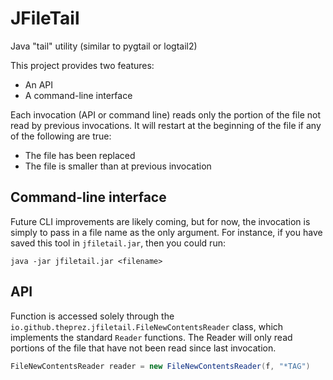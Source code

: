 # JFileTail
Java "tail" utility (similar to pygtail or logtail2)

This project provides two features:
- An API 
- A command-line interface

Each invocation (API or command line) reads only the portion of the file not read by
previous invocations. It will restart at the beginning of the file if any of the following
are true:
- The file has been replaced
- The file is smaller than at previous invocation


## Command-line interface

Future CLI improvements are likely coming, but for now, the invocation is simply to pass in a file name
as the only argument. For instance, if you have saved this tool in `jfiletail.jar`, then you could run:
```
java -jar jfiletail.jar <filename>
```

## API

Function is accessed solely through the `io.github.theprez.jfiletail.FileNewContentsReader` class, which
implements the standard `Reader` functions. The Reader will only read portions of the file that have not been read
since last invocation. 
```java
FileNewContentsReader reader = new FileNewContentsReader(f, "*TAG")
```